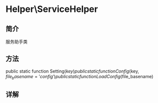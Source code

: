 # Helper\ServiceHelper

## 简介
服务助手类

## 方法

public static function Setting($key)
public static function Config($key, $file_basename='config')
public static function LoadConfig($file_basename)


## 详解


